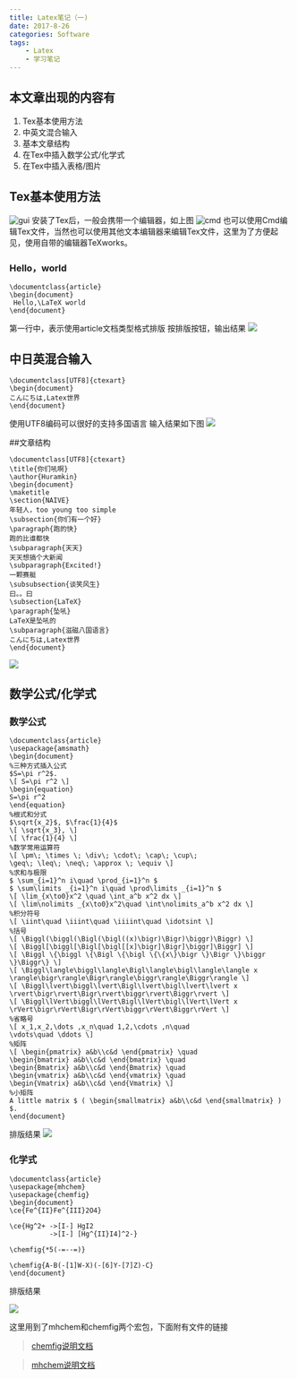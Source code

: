 ```yaml
---
title: Latex笔记（一)
date: 2017-8-26
categories: Software
tags:
    - Latex
    - 学习笔记
---
```

## 本文章出现的内容有
1. Tex基本使用方法
2. 中英文混合输入
3. 基本文章结构
4. 在Tex中插入数学公式/化学式
5. 在Tex中插入表格/图片

## Tex基本使用方法
![gui](http://oun0eb8i2.bkt.clouddn.com/X5BX%25%7D5D08%5DIO$%5DK379%5B8IX.png)
安装了Tex后，一般会携带一个编辑器，如上图
![cmd](http://ouh3el9ec.bkt.clouddn.com/17-8-26/36539747.jpg)
也可以使用Cmd编辑Tex文件，当然也可以使用其他文本编辑器来编辑Tex文件，这里为了方便起见，使用自带的编辑器TeXworks。
### Hello，world
```Tex
\documentclass{article}
\begin{document}
 Hello,\LaTeX world
\end{document}
```
第一行中，表示使用article文档类型格式排版
按排版按钮，输出结果
![](http://ouh3el9ec.bkt.clouddn.com/17-8-26/57394525.jpg)

## 中日英混合输入
```Tex
\documentclass[UTF8]{ctexart}
\begin{document}
こんにちは,Latex世界
\end{document}
```
使用UTF8编码可以很好的支持多国语言
输入结果如下图
![](http://ouh3el9ec.bkt.clouddn.com/17-8-26/61775740.jpg)

##文章结构

```Tex
\documentclass[UTF8]{ctexart}
\title{你们吼啊}
\author{Huramkin}
\begin{document}
\maketitle
\section{NAIVE}
年轻人，too young too simple
\subsection{你们有一个好}
\paragraph{跑的快}
跑的比谁都快
\subparagraph{天天}
天天想搞个大新闻
\subparagraph{Excited!}
一颗赛艇
\subsubsection{谈笑风生}
曰。。曰
\subsection{LaTeX}
\paragraph{坠吼}
LaTeX是坠吼的
\subparagraph{滋磁八国语言}
こんにちは,Latex世界
\end{document}
```
![](http://ouh3el9ec.bkt.clouddn.com/17-8-26/50164223.jpg)

##  数学公式/化学式

### 数学公式

```Tex
\documentclass{article}
\usepackage{amsmath}
\begin{document}
%三种方式插入公式
$S=\pi r^2$.
\[ S=\pi r^2 \]
\begin{equation}
S=\pi r^2
\end{equation}
%根式和分式
$\sqrt{x_2}$, $\frac{1}{4}$
\[ \sqrt{x_3}, \]
\[ \frac{1}{4} \]
%数学常用运算符
\[ \pm\; \times \; \div\; \cdot\; \cap\; \cup\;
\geq\; \leq\; \neq\; \approx \; \equiv \]
%求和与极限
$ \sum_{i=1}^n i\quad \prod_{i=1}^n $
$ \sum\limits _{i=1}^n i\quad \prod\limits _{i=1}^n $
\[ \lim_{x\to0}x^2 \quad \int_a^b x^2 dx \]
\[ \lim\nolimits _{x\to0}x^2\quad \int\nolimits_a^b x^2 dx \]
%积分符号
\[ \iint\quad \iiint\quad \iiiint\quad \idotsint \]
%括号
\[ \Biggl(\biggl(\Bigl(\bigl((x)\bigr)\Bigr)\biggr)\Biggr) \]
\[ \Biggl[\biggl[\Bigl[\bigl[[x]\bigr]\Bigr]\biggr]\Biggr] \]
\[ \Biggl \{\biggl \{\Bigl \{\bigl \{\{x\}\bigr \}\Bigr \}\biggr \}\Biggr\} \]
\[ \Biggl\langle\biggl\langle\Bigl\langle\bigl\langle\langle x
\rangle\bigr\rangle\Bigr\rangle\biggr\rangle\Biggr\rangle \]
\[ \Biggl\lvert\biggl\lvert\Bigl\lvert\bigl\lvert\lvert x
\rvert\bigr\rvert\Bigr\rvert\biggr\rvert\Biggr\rvert \]
\[ \Biggl\lVert\biggl\lVert\Bigl\lVert\bigl\lVert\lVert x
\rVert\bigr\rVert\Bigr\rVert\biggr\rVert\Biggr\rVert \]
%省略号
\[ x_1,x_2,\dots ,x_n\quad 1,2,\cdots ,n\quad
\vdots\quad \ddots \]
%矩阵
\[ \begin{pmatrix} a&b\\c&d \end{pmatrix} \quad
\begin{bmatrix} a&b\\c&d \end{bmatrix} \quad
\begin{Bmatrix} a&b\\c&d \end{Bmatrix} \quad
\begin{vmatrix} a&b\\c&d \end{vmatrix} \quad
\begin{Vmatrix} a&b\\c&d \end{Vmatrix} \]
%小矩阵
A little matrix $ ( \begin{smallmatrix} a&b\\c&d \end{smallmatrix} ) $.
\end{document}
```
排版结果
![](http://ouh3el9ec.bkt.clouddn.com/17-8-26/43899600.jpg)

### 化学式
```Tex
\documentclass{article}
\usepackage{mhchem}
\usepackage{chemfig}
\begin{document}
\ce{Fe^{II}Fe^{III}2O4}

\ce{Hg^2+ ->[I-] HgI2
          ->[I-] [Hg^{II}I4]^2-}

\chemfig{*5(-=--=)}

\chemfig{A-B(-[1]W-X)(-[6]Y-[7]Z)-C}
\end{document}
```
排版结果

![](http://ouh3el9ec.bkt.clouddn.com/17-8-26/67925193.jpg)

这里用到了mhchem和chemfig两个宏包，下面附有文件的链接

>[chemfig说明文档](http://mirrors.ctan.org/macros/generic/chemfig/chemfig-en.pdf)

>[mhchem说明文档](http://mirrors.ctan.org/macros/latex/contrib/mhchem/mhchem.pdf)
